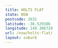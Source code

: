 ```yaml
---
title: HOLTS FLAT
state: NSW
postcode: 2631
latitude: -36.529386
longitude: 149.306729
url: /nsw/holts-flat/
layout: suburb
---
```

